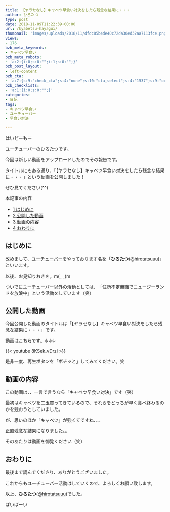 ```yaml
---
title: 【ヤラセなし】キャベツ早食い対決をしたら残念な結果に・・・
author: ひろたつ
type: post
date: 2018-11-09T11:22:39+00:00
url: /kyabetsu-hayagui/
thumbnail: 'images/uploads/2018/11/dfdc85b4de40c72da30ed32aa7113fce.png?fit=304%2C171&ssl=1'
views:
- 176
bzb_meta_keywords:
- キャベツ早食い
bzb_meta_robots:
- 'a:2:{i:0;s:0:"";i:1;s:0:"";}'
bzb_post_layout:
- left-content
bzb_cta:
- 'a:7:{s:9:"check_cta";s:4:"none";s:10:"cta_select";s:4:"1537";s:9:"org_title";s:0:"";s:9:"org_image";s:0:"";s:11:"org_content";s:0:"";s:15:"org_button_text";s:0:"";s:14:"org_button_url";s:0:"";}'
bzb_checklists:
- 'a:1:{i:0;s:0:"";}'
categories:
- 日記
tags:
- キャベツ早食い
- ユーチューバー
- 早食い対決

---
```

はいどーもー

ユーチューバーのひろたつです。

今回は新しい動画をアップロードしたのでその報告です。

タイトルにもある通り、「【ヤラセなし】キャベツ早食い対決をしたら残念な結果に・・・」という動画を公開しました！

ぜひ見てください(^^)

<!--more-->

<div id="toc_container" class="toc_transparent no_bullets">
<p class="toc_title">
本記事の内容
</p>

<ul class="toc_list">
<li>
<a href="#i"><span class="toc_number toc_depth_1">1</span> はじめに</a>
</li>
<li>
<a href="#i-2"><span class="toc_number toc_depth_1">2</span> 公開した動画</a>
</li>
<li>
<a href="#i-3"><span class="toc_number toc_depth_1">3</span> 動画の内容</a>
</li>
<li>
<a href="#i-4"><span class="toc_number toc_depth_1">4</span> おわりに</a>
</li>
</ul>
</div>

## <span id="i">はじめに</span>

改めまして、<a href="https://www.youtube.com/channel/UCURchUnO3DM8j-le65hJQJA" rel="noopener" target="_blank">ユーチューバー</a>をやっております名を「**ひろたつ**</a>(<a href="https://twitter.com/hirotatsuuu" rel="noopener" target="_blank">@hirotatsuuu</a>)」といいます。

以後、お見知りおきを。m(_ _)m

ついでにユーチューバー以外の活動としては、　「住所不定無職でニュージーランドを放浪中」という活動をしています（笑）

## <span id="i-2">公開した動画</span>

今回公開した動画のタイトルは「【ヤラセなし】キャベツ早食い対決をしたら残念な結果に・・・」です。

動画はこちらです。↓↓↓

{{< youtube 8KSek_vDrzI >}}

是非一度、再生ボタンを「ポチッと」してみてください。笑

## <span id="i-3">動画の内容</span>

この動画は、、一言で言うなら「キャベツ早食い対決」です（笑）

最初はキャベツを二玉買ってきているので、それらをどっちが早く食べ終わるのかを競おうとしていました。

が、思いのほか「キャベツ」が強くてですね、、、

正直残念な結果になりました。。

そのあたりは動画を御覧ください（笑）

## <span id="i-4">おわりに</span>

最後まで読んでくださり、ありがとうございました。

これからもユーチューバー活動はしていくので、よろしくお願い致します。

以上、**ひろたつ**</a>(<a href="https://twitter.com/hirotatsuuu" rel="noopener" target="_blank">@hirotatsuuu</a>)でした。

ばいばーい

<div style="font-size: 0px; height: 0px; line-height: 0px; margin: 0; padding: 0; clear: both;">
</div>
